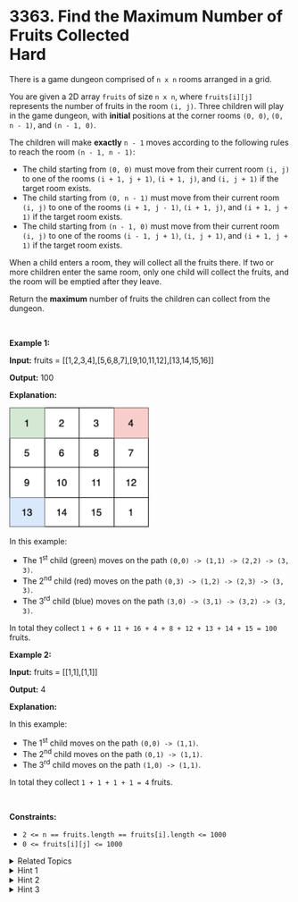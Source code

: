 
# 3363. Find the Maximum Number of Fruits Collected<br> Hard

<p>There is a game dungeon comprised of&nbsp;<code>n x n</code> rooms arranged in a grid.</p>

<p>You are given a 2D array <code>fruits</code> of size <code>n x n</code>, where <code>fruits[i][j]</code> represents the number of fruits in the room <code>(i, j)</code>. Three children will play in the game dungeon, with <strong>initial</strong> positions at the corner rooms <code>(0, 0)</code>, <code>(0, n - 1)</code>, and <code>(n - 1, 0)</code>.</p>

<p>The children will make <strong>exactly</strong> <code>n - 1</code> moves according to the following rules to reach the room <code>(n - 1, n - 1)</code>:</p>

<ul>
	<li>The child starting from <code>(0, 0)</code> must move from their current room <code>(i, j)</code> to one of the rooms <code>(i + 1, j + 1)</code>, <code>(i + 1, j)</code>, and <code>(i, j + 1)</code> if the target room exists.</li>
	<li>The child starting from <code>(0, n - 1)</code> must move from their current room <code>(i, j)</code> to one of the rooms <code>(i + 1, j - 1)</code>, <code>(i + 1, j)</code>, and <code>(i + 1, j + 1)</code> if the target room exists.</li>
	<li>The child starting from <code>(n - 1, 0)</code> must move from their current room <code>(i, j)</code> to one of the rooms <code>(i - 1, j + 1)</code>, <code>(i, j + 1)</code>, and <code>(i + 1, j + 1)</code> if the target room exists.</li>
</ul>

<p>When a child enters a room, they will collect all the fruits there. If two or more children enter the same room, only one child will collect the fruits, and the room will be emptied after they leave.</p>

<p>Return the <strong>maximum</strong> number of fruits the children can collect from the dungeon.</p>

<p>&nbsp;</p>
<p><strong class="example">Example 1:</strong></p>

<div class="example-block">
<p><strong>Input:</strong> <span class="example-io">fruits = [[1,2,3,4],[5,6,8,7],[9,10,11,12],[13,14,15,16]]</span></p>

<p><strong>Output:</strong> <span class="example-io">100</span></p>

<p><strong>Explanation:</strong></p>

<p><img alt="" src="./assets/image1.gif" style="width: 250px; height: 214px;" /></p>

<p>In this example:</p>

<ul>
	<li>The 1<sup>st</sup> child (green) moves on the path <code>(0,0) -&gt; (1,1) -&gt; (2,2) -&gt; (3, 3)</code>.</li>
	<li>The 2<sup>nd</sup> child (red) moves on the path <code>(0,3) -&gt; (1,2) -&gt; (2,3) -&gt; (3, 3)</code>.</li>
	<li>The 3<sup>rd</sup> child (blue) moves on the path <code>(3,0) -&gt; (3,1) -&gt; (3,2) -&gt; (3, 3)</code>.</li>
</ul>

<p>In total they collect <code>1 + 6 + 11 + 16 + 4 + 8 + 12 + 13 + 14 + 15 = 100</code> fruits.</p>
</div>

<p><strong class="example">Example 2:</strong></p>

<div class="example-block">
<p><strong>Input:</strong> <span class="example-io">fruits = [[1,1],[1,1]]</span></p>

<p><strong>Output:</strong> <span class="example-io">4</span></p>

<p><strong>Explanation:</strong></p>

<p>In this example:</p>

<ul>
	<li>The 1<sup>st</sup> child moves on the path <code>(0,0) -&gt; (1,1)</code>.</li>
	<li>The 2<sup>nd</sup> child moves on the path <code>(0,1) -&gt; (1,1)</code>.</li>
	<li>The 3<sup>rd</sup> child moves on the path <code>(1,0) -&gt; (1,1)</code>.</li>
</ul>

<p>In total they collect <code>1 + 1 + 1 + 1 = 4</code> fruits.</p>
</div>

<p>&nbsp;</p>
<p><strong>Constraints:</strong></p>

<ul>
	<li><code>2 &lt;= n == fruits.length == fruits[i].length &lt;= 1000</code></li>
	<li><code>0 &lt;= fruits[i][j] &lt;= 1000</code></li>
</ul>


<details>

<summary> Related Topics </summary>



</details>


<details>
<summary> Hint 1 </summary>
The child at <code>(0, 0)</code> has only one possible path.
</details>

<details>
<summary> Hint 2 </summary>
The other two children won’t intersect its path.
</details>

<details>
<summary> Hint 3 </summary>
Use Dynamic Programming.
</details>